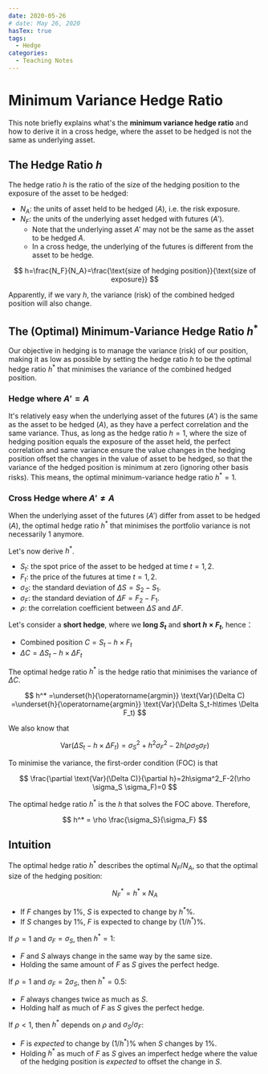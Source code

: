 ```yaml
---
date: 2020-05-26
# date: May 26, 2020
hasTex: true
tags:
  - Hedge
categories:
  - Teaching Notes
---
```


# Minimum Variance Hedge Ratio

This note briefly explains what's the **minimum variance hedge ratio** and how
to derive it in a cross hedge, where the asset to be hedged is not the same as
underlying asset.

<!-- more -->

## The Hedge Ratio $h$

The hedge ratio $h$ is the ratio of the size of the hedging position to the
exposure of the asset to be hedged:

- $N_A$: the units of asset held to be hedged ($A$), i.e. the risk exposure.
- $N_F$: the units of the underlying asset hedged with futures ($A'$).
  - Note that the underlying asset $A'$ may not be the same as the asset to be hedged $A$.
  - In a cross hedge, the underlying of the futures is different from the asset to be hedge.

$$
h=\frac{N_F}{N_A}=\frac{\text{size of hedging position}}{\text{size of exposure}}
$$

Apparently, if we vary $h$, the variance (risk) of the combined hedged position
will also change.

## The (Optimal) Minimum-Variance Hedge Ratio $h^*$

Our objective in hedging is to manage the variance (risk) of our position,
making it as low as possible by setting the hedge ratio $h$ to be the optimal
hedge ratio $h^*$ that minimises the variance of the combined hedged position.

### Hedge where $A'=A$

It's relatively easy when the underlying asset of the futures ($A'$) is the same
as the asset to be hedged ($A$), as they have a perfect correlation and the same
variance. Thus, as long as the hedge ratio $h=1$, where the size of hedging
position equals the exposure of the asset held, the perfect correlation and same
variance ensure the value changes in the hedging position offset the changes in
the value of asset to be hedged, so that the variance of the hedged position is
minimum at zero (ignoring other basis risks). This means, the optimal
minimum-variance hedge ratio $h^*=1$.

### Cross Hedge where $A' \neq A$

When the underlying asset of the futures ($A'$) differ from asset to be hedged
($A$), the optimal hedge ratio $h^*$ that minimises the portfolio variance is
not necessarily 1 anymore. 

Let's now derive $h^*$.

- $S_t$: the spot price of the asset to be hedged at time $t=1,2$.
- $F_t$: the price of the futures at time $t=1,2$.
- $\sigma_S$: the standard deviation of $\Delta S=S_2 - S_1$.
- $\sigma_F$: the standard deviation of $\Delta F=F_2 - F_1$.
- $\rho$: the correlation coefficient between $\Delta S$ and $\Delta F$.

Let's consider a **short hedge**, where we **long $S_t$** and **short $h\times
F_t$**, hence：

- Combined position $C=S_t-h\times F_t$
- $\Delta C=\Delta S_t-h\times \Delta F_t$

The optimal hedge ratio $h^*$ is the hedge ratio that minimises the variance of
$\Delta C$.

$$
h^* =\underset{h}{\operatorname{argmin}} \text{Var}(\Delta C)
=\underset{h}{\operatorname{argmin}} \text{Var}(\Delta S_t-h\times \Delta F_t)
$$

We also know that

$$
\text{Var}(\Delta S_t-h\times \Delta F_t) = \sigma^2_S + h^2\sigma^2_F -
2h(\rho \sigma_S \sigma_F)
$$

To minimise the variance, the first-order condition (FOC) is that

$$
\frac{\partial \text{Var}(\Delta C)}{\partial h}=2h\sigma^2_F-2(\rho \sigma_S
\sigma_F)=0
$$

The optimal hedge ratio $h^*$ is the $h$ that solves the FOC above. Therefore,

$$
h^* = \rho \frac{\sigma_S}{\sigma_F}
$$

## Intuition

The optimal hedge ratio $h^*$ describes the optimal $N_F/N_A$, so that the
optimal size of the hedging position:

$$
N_F^* = h^* \times N_A
$$

- If $F$ changes by 1%, $S$ is expected to change by $h^*$%.
- If $S$ changes by 1%, $F$ is expected to change by $(1/h^*)$%.

If $\rho=1$ and $\sigma_F=\sigma_S$, then $h^*=1$:

- $F$ and $S$ always change in the same way by the same size.
- Holding the same amount of $F$ as $S$ gives the perfect hedge.

If $\rho=1$ and $\sigma_F=2\sigma_S$, then $h^*=0.5$:

- $F$ always changes twice as much as $S$.
- Holding half as much of $F$ as $S$ gives the perfect hedge.

If $\rho<1$, then $h^*$ depends on $\rho$ and ${\sigma_S}/{\sigma_F}$:

- $F$ is _expected_ to change by $(1/h^*)$% when $S$ changes by 1%.
- Holding $h^*$ as much of $F$ as $S$ gives an imperfect hedge where the value of the hedging position is _expected_ to offset the change in $S$.
